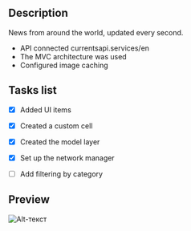 ## Description
News from around the world, updated every second. 
- API connected currentsapi.services/en 
- The MVC architecture was used
- Configured image caching

## Tasks list
- [X] Added UI items
- [X] Created a custom cell
- [X] Created the model layer
- [X] Set up the network manager
- [ ] Add filtering by category


## Preview
![Alt-текст](http://igofro.ru/image/WorldNews.gif "Орк")


